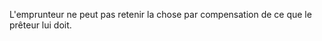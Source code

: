   
 L'emprunteur ne peut pas retenir la chose par compensation de ce que le prêteur lui doit.  

  
